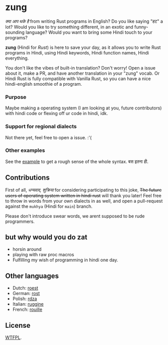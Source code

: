 # zung 

_क्या आप थके है_ from writing Rust programs in English? Do you like saying
"हट" a lot? Would you like to try something different, in an exotic and
funny-sounding language? Would you want to bring some Hindi touch to your
programs?

**zung** (Hindi for _Rust_) is here to save your day, as it allows you to
write Rust programs in Hindi, using Hindi keywords, Hindi function names,
Hindi everything.

You don't like the vibes of built-in translation? Don't worry! Open a issue about it, make a PR, and have another translation in your "zung" vocab.
Or Hindi Rust is fully compatible with Vanilla Rust, so you can have a nice hindi-english smoothie of a program.

### Purpose
Maybe making a operating system (I am looking at you, future contributors) with hindi code or flexing off ur code in hindi, idk.

<!-- 
Here's an example of what can be achieved with Zung:

### trait and impl (aka convention et réalisation)

```rust
rouille::rouille! {
    utilisons std::collections::Dictionnaire comme Dico;

    convention CléValeur {
        fonction écrire(&soi, clé: Chaine, valeur: Chaine);
        fonction lire(&soi, clé: Chaine) -> PeutÊtre<&Chaine>;
    }

    statique mutable DICTIONNAIRE: PeutÊtre<Dico<Chaine, Chaine>> = Rien;

    structure Concrète;

    réalisation CléValeur pour Concrète {
        fonction écrire(&soi, clé: Chaine, valeur: Chaine) {
            soit dico = dangereux {
                DICTIONNAIRE.prendre_ou_insérer_avec(Défaut::défaut)
            };
            dico.insérer(clé, valeur);
        }
        fonction lire(&soi, clé: Chaine) -> Résultat<PeutÊtre<&Chaine>, Chaine> {
            si soit Quelque(dico) = dangereux { DICTIONNAIRE.en_réf() } {
                Bien(dico.lire(&clé))
            } sinon {
                Arf("fetchez le dico".vers())
            }
        }
    }
}
`-->

### Support for regional dialects

Not there yet, feel free to open a issue. :'(

### Other examples

See the [example](./examples/src/main.rs) to get a rough sense of the whole
syntax. बस इतना ही.

## Contributions

First of all, _धन्यवाद, शुक्रिया_ for considering participating to this joke, ~~The future users of operating system written in hindi rust~~ will thank you later! Feel free to throw in words from your own dialects in as well, and open a pull-request against the `mukhya` (Hindi for
`main`) branch.

Please don't introduce swear words, we arent supposed to be rude programmers.

## but why would you do zat

- horsin around
- playing with raw proc macros
- Fulfilling my wish of programming in hindi one day. 

## Other languages

- Dutch: [roest](https://github.com/jeroenhd/roest)
- German: [rost](https://github.com/michidk/rost)
- Polish: [rdza](https://github.com/phaux/rdza)
- Italian: [ruggine](https://github.com/DamianX/ruggine)
- French: [rouille](https://github.com/bnjbvr/rouille)

## License

[WTFPL](http://www.wtfpl.net/).
